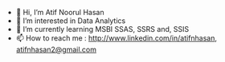 - 👋 Hi, I’m Atif Noorul Hasan
- 👀 I’m interested in Data Analytics
- 🌱 I’m currently learning MSBI SSAS, SSRS and, SSIS 
- 📫 How to reach me : http://www.linkedin.com/in/atifnhasan, atifnhasan2@gmail.com

<!---
Atif2227/Atif2227 is a ✨ special ✨ repository because its `README.md` (this file) appears on your GitHub profile.
You can click the Preview link to take a look at your changes.
--->

